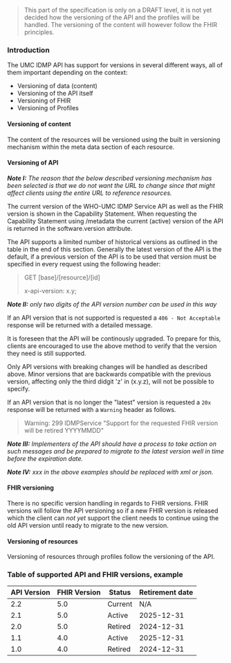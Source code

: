 <blockquote class="stu-note">
    <p>This part of the specification is only on a DRAFT level, it is not yet decided how the versioning of the API and the profiles will be handled. The versioning of the content will however follow the FHIR principles.</p>
 </blockquote>

### Introduction
The UMC IDMP API has support for versions in several different ways, all of them important depending on the context:
- Versioning of data (content)
- Versioning of the API itself
- Versioning of FHIR
- Versioning of Profiles


#### Versioning of content
The content of the resources will be versioned using the built in versioning mechanism within the meta data section of each resource.

#### Versioning of API
___Note I:___ _The reason that the below described versioning mechanism has been selected is that we do not want the URL to change since that might affect clients using the entire URL to reference resources._

The current version of the WHO-UMC IDMP Service API as well as the FHIR version is shown in the Capability Statement. When requesting the Capability Statement using /metadata the current (active) version of the API is returned in the software.version attribute.

The API supports a limited number of historical versions as outlined in the table in the end of this section. Generally the latest version of the API is the default, if a previous version of the API is to be used that version must be specified in every request using the following header:

> GET [base]/[resource]/[id]
>
> x-api-version: x.y;  

___Note II:___ _only two digits of the API version number can be used in this way_

If an API version that is not supported is requested a `406 - Not Acceptable` response will be returned with a detailed message.

It is foreseen that the API will be continously upgraded. To prepare for this, clients are encouraged to use the above method to verify that the version they need is still supported. 

Only API versions with breaking changes will be handled as described above. Minor versions that are backwards compatible with the previous version, affecting only the third didgit 'z' in (x.y.z), will not be possible to specify. 

If an API version that is no longer the "latest" version is requested a `20x` response will be returned with a `Warning` header as follows.

> Warning: 299 IDMPService "Support for the requested FHIR version will be retired YYYYMMDD"

___Note III:___ _Implementers of the API should have a process to take action on such messages and be prepared to migrate to the latest version well in time before the expiration date._

___Note IV:___ _xxx in the above examples should be replaced with xml or json._

#### FHIR versioning
There is no specific version handling in regards to FHIR versions. FHIR versions will follow the API versioning so if a new FHIR version is released which the client can _not yet_ support the client needs to continue using the old API version until ready to migrate to the new version.

#### Versioning of resources

Versioning of resources through profiles follow the versioning of the API.  

### Table of supported API and FHIR versions, example

<table>
<thead>
<tr class="header">
<th>API Version</th>
<th>FHIR Version</th>
<th>Status</th>
<th>Retirement date</th>
</tr>
</thead>
<tbody>
<tr class="odd">
<td>2.2</td>
<td>5.0</td>
<td>Current</td>
<td>N/A</td>
</tr><tr class="odd">
<td>2.1</td>
<td>5.0</td>
<td>Active</td>
<td>2025-12-31</td>
</tr><tr class="odd">
<td>2.0</td>
<td>5.0</td>
<td>Retired</td>
<td class="warning">2024-12-31</td>
</tr><tr class="even">
<td>1.1</td>
<td>4.0</td>
<td>Active</td>
<td>2025-12-31</td>
</tr><tr class="odd">
<td>1.0</td>
<td>4.0</td>
<td>Retired</td>
<td class="warning">2024-12-31</td>
</tr></tbody>
</table>

